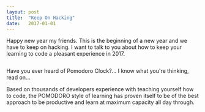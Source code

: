 ```yaml
---
layout: post
title:  "Keep On Hacking"
date:   2017-01-01
---
```


<p class="intro"><span class="dropcap">H</span>appy new year my friends. This is the beginning of a new year and we have to keep on hacking. I want to talk to you about how to keep your learning to code a pleasant experience in 2017.</p>

<img src="{{ '/assets/img/setup.jpg' | prepend: site.baseurl }}" alt=""> 

Have you ever heard of Pomodoro Clock?... I know what you're thinking, read on...

Based on thousands of developers experience with teaching yourself how to code, the POMODORO style of learning has proven itself to be of the best approach to be productive and learn at maximum capacity all day through.


